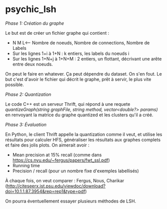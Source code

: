 # psychic_lsh

*Phase 1: Création du graphe*

Le but est de créer un fichier graphe qui contient : 
- N M L<-- Nombre de noeuds, Nombre de connections, Nombre de Labels
- Sur les lignes 1+i à 1+N : k entiers, les labels du noeuds i
- Sur les lignes 1+N+j à 1+N+M : 2 entiers, un flottant, décrivant une arête entre deux noeuds.

On peut le faire en whatever. Ça peut dépendre du dataset. On s'en fout. Le but c'est d'avoir le fichier qui décrit le graphe, prêt à servir, le plus vite possible.

*Phase 2: Quantization*

Le code C++ est un serveur Thrift, qui répond à une requete _quantizeGraph(string graphFile, string method, vector<double?> params)_ en renvoyant la matrice du graphe quantized et les clusters qu'il a créé.

*Phase 3: Évaluation*

En Python, le client Thrift appelle la quantization comme il veut, et utilise les résultats pour calculer HFS, généraliser les résultats aux graphes complets et faire des jolis plots. On aimerait avoir : 
- Mean precision at 15% recall (comme dans https://cs.nyu.edu/~fergus/papers/fwt_ssl.pdf)
- Running time
- Precision / recall (pour un nombre fixe d'exemples labellisés)

À chaque fois, on veut comparer : Fergus, Nous, Charikar (http://citeseerx.ist.psu.edu/viewdoc/download?doi=10.1.1.87.3954&rep=rep1&type=pdf)

On pourra éventuellement essayer plusieurs méthodes de LSH.